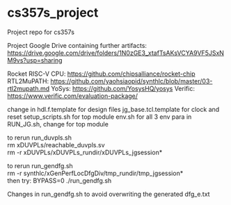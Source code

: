 # cs357s_project
Project repo for cs357s

Project Google Drive containing further artifacts: https://drive.google.com/drive/folders/1N0zGE3_xtafTsAKsVCYA9VF5JSxNM9vs?usp=sharing

Rocket RISC-V CPU: https://github.com/chipsalliance/rocket-chip
RTL2MuPATH: https://github.com/yaohsiaopid/synthlc/blob/master/03-rtl2mupath.md
YoSys: https://github.com/YosysHQ/yosys
Verific: https://www.verific.com/evaluation-package/

change in 
hdl.f.template for design files
jg_base.tcl.template for clock and reset
setup_scripts.sh for top module
env.sh for all 3 env para
in RUN_JG.sh, change for top module

to rerun run_duvpls.sh  
rm xDUVPLs/reachable_duvpls.sv  
rm -r xDUVPLs/xDUVPLs_rundir/xDUVPLs_jgsession*  

to rerun run_gendfg.sh  
rm -r synthlc/xGenPerfLocDfgDiv/tmp_rundir/tmp_jgsession*  
then try: BYPASS=0 ./run_gendfg.sh  

Changes in run_gendfg.sh to avoid overwriting the generated dfg_e.txt  
